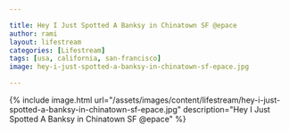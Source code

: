 ```yaml
---

title: Hey I Just Spotted A Banksy in Chinatown SF @epace
author: rami
layout: lifestream 
categories: [Lifestream]
tags: [usa, california, san-francisco]
image: hey-i-just-spotted-a-banksy-in-chinatown-sf-epace.jpg

---
```


{% include image.html url="/assets/images/content/lifestream/hey-i-just-spotted-a-banksy-in-chinatown-sf-epace.jpg" description="Hey I Just Spotted A Banksy in Chinatown SF @epace" %}
